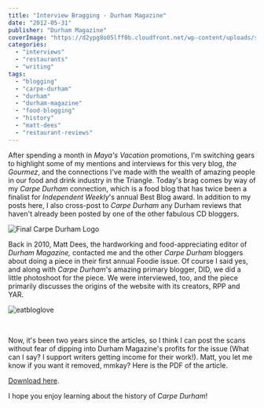 ```yaml
---
title: "Interview Bragging - Durham Magazine"
date: "2012-05-31"
publisher: "Durham Magazine"
coverImage: "https://d2ypg8o05lff0b.cloudfront.net/wp-content/uploads/sites/3/2012/05/eatbloglove.jpg"
categories:
  - "interviews"
  - "restaurants"
  - "writing"
tags:
  - "blogging"
  - "carpe-durham"
  - "durham"
  - "durham-magazine"
  - "food-blogging"
  - "history"
  - "matt-dees"
  - "restaurant-reviews"
---
```


After spending a month in _Maya's Vacation_ promotions, I'm switching gears to highlight some of my mentions and interviews for this very blog, _the Gourmez_, and the connections I've made with the wealth of amazing people in our food and drink industry in the Triangle. Today's brag comes by way of my _Carpe Durham_ connection, which is a food blog that has twice been a finalist for _Independent Weekly_'s annual Best Blog award. In addition to my posts here, I also cross-post to _Carpe Durham_ any Durham reviews that haven't already been posted by one of the other fabulous CD bloggers.

![Final Carpe Durham Logo](https://d2ypg8o05lff0b.cloudfront.net/wp-content/uploads/sites/3/2012/05/cdlogo.jpg)

Back in 2010, Matt Dees, the hardworking and food-appreciating editor of _Durham Magazine,_ contacted me and the other _Carpe Durham_ bloggers about doing a piece in their first annual Foodie issue. Of course I said yes, and along with _Carpe Durham_'s amazing primary blogger, DID, we did a little photoshoot for the piece. We were interviewed, too, and the piece primarily discusses the origins of the website with its creators, RPP and YAR.

![eatbloglove](https://d2ypg8o05lff0b.cloudfront.net/wp-content/uploads/sites/3/2012/05/eatbloglove.jpg)

 

Now, it's been two years since the articles, so I think I can post the scans without fear of dipping into Durham Magazine's profits for the issue (What can I say? I support writers getting income for their work!). Matt, you let me know if you want it removed, mmkay? Here is the PDF of the article.

[Download here](https://d2ypg8o05lff0b.cloudfront.net/wp-content/uploads/sites/3/2012/05/Carpe-Durham-in-Durham-Magazine-small.pdf "Open here.").

I hope you enjoy learning about the history of _Carpe Durham_!
